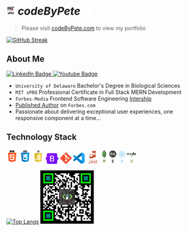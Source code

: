 # <img src='./logos/mitxPro_logoStacked.jpg' alt='MIT xPro logo' height='23'> ***codeByPete*** <img src='./logos/giphyPharma2Code.gif' alt='codeByPete logo' width='25'> 

>Please visit [codeByPete.com](https://www.codebypete.com) to view my portfolio

[![GitHub Streak](http://github-readme-streak-stats.herokuapp.com?user=codetracklift&theme=dark&hide_border=true)](https://git.io/streak-stats)

## About Me 

<div>
  <a href="https://www.linkedin.com/in/codebypete/">
    <img src="https://img.shields.io/badge/LinkedIn-blue?style=for-the-badge&logo=linkedin&logoColor=white" alt="LinkedIn Badge"/>
  </a>
  <a href="https://www.youtube.com/channel/UCVDOFoM5NXYrPoC02lbNJ-Q">
    <img src="https://img.shields.io/badge/YouTube-red?style=for-the-badge&logo=youtube&logoColor=white" alt="Youtube Badge"/>
  </a>
</div>

- `University of Delaware` Bachelor's Degree in Biological Sciences
- `MIT xPRO` Professional Certificate in Full Stack MERN Development
- `Forbes-Media` Frontend Software Engineering [Intership](https://www.linkedin.com/posts/codebypete_webdevelopment-mernstackdeveloper-activity-6931971649504198656-hdBr)
- [Published Author](https://www.forbes.com/sites/forbesdigitalgroup/2022/08/10/8-weeks-as-a-43-year-old-software-engineering-intern/) on `Forbes.com`
- Passionate about delivering exceptional user experiences, one responsive component at a time...

## Technology Stack
<img src='./logos/html5_logo.gif' alt='HTML5 logo' width='30'> <img src='./logos/css3_logo.gif' alt='CSS3 logo' width='30'> <img src='./logos/javascript_logo.gif' alt='JavaScript logo' width='30'> <img src='./logos/bootstrap-logo.svg' alt='Bootstrap logo' width='35'> <img src='./logos/gitLogoOrangeRed.png' alt='VS Code logo' width='30'> <img src='./logos/vsCodeLogo.png' alt='VS Code logo' width='30'> <img src='./logos/jest_logo.gif' alt='Jest Logo' height='35'> <img src='./logos/mernStackTrans.png' alt='VS Code logo' height='40'>

[![Top Langs](https://github-readme-stats.vercel.app/api/top-langs?username=codeTrackLift&show_icons=true&hide_border=true&layout=compact&theme=vision-friendly-dark)](https://github.com/anuraghazra/github-readme-stats) <img src='./logos/qrByPete_dark.png' alt='codeByPete QR code' height='140'>

